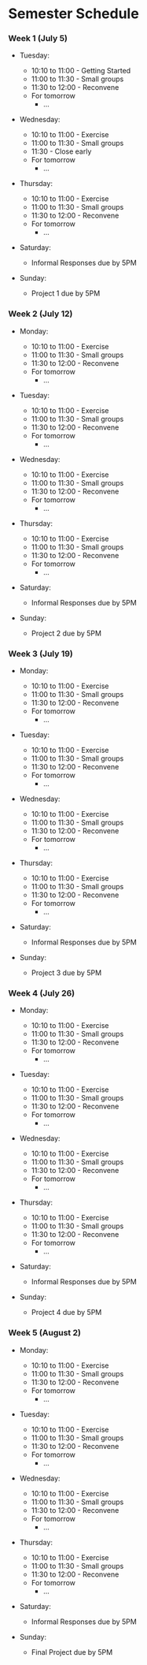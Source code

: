 # Semester Schedule

### Week 1 (July 5)

- Tuesday:
	- 10:10 to 11:00 - Getting Started
	- 11:00 to 11:30 - Small groups
	- 11:30 to 12:00 - Reconvene
	- For tomorrow
		- ...

- Wednesday:
	- 10:10 to 11:00 - Exercise
	- 11:00 to 11:30 - Small groups
	- 11:30 - Close early
	- For tomorrow
		- ...

- Thursday:
	- 10:10 to 11:00 - Exercise
	- 11:00 to 11:30 - Small groups
	- 11:30 to 12:00 - Reconvene
	- For tomorrow
		- ...

- Saturday:
	- Informal Responses due by 5PM

- Sunday:
	- Project 1 due by 5PM

### Week 2 (July 12)

- Monday:
	- 10:10 to 11:00 - Exercise
	- 11:00 to 11:30 - Small groups
	- 11:30 to 12:00 - Reconvene
	- For tomorrow
		- ...

- Tuesday:
	- 10:10 to 11:00 - Exercise
	- 11:00 to 11:30 - Small groups
	- 11:30 to 12:00 - Reconvene
	- For tomorrow
		- ...

- Wednesday:
	- 10:10 to 11:00 - Exercise
	- 11:00 to 11:30 - Small groups
	- 11:30 to 12:00 - Reconvene
	- For tomorrow
		- ...

- Thursday: 
	- 10:10 to 11:00 - Exercise
	- 11:00 to 11:30 - Small groups
	- 11:30 to 12:00 - Reconvene
	- For tomorrow
		- ...

- Saturday:
	- Informal Responses due by 5PM

- Sunday:
	- Project 2 due by 5PM

### Week 3 (July 19)

- Monday:
	- 10:10 to 11:00 - Exercise
	- 11:00 to 11:30 - Small groups
	- 11:30 to 12:00 - Reconvene
	- For tomorrow
		- ...

- Tuesday:
	- 10:10 to 11:00 - Exercise
	- 11:00 to 11:30 - Small groups
	- 11:30 to 12:00 - Reconvene
	- For tomorrow
		- ...

- Wednesday:
	- 10:10 to 11:00 - Exercise
	- 11:00 to 11:30 - Small groups
	- 11:30 to 12:00 - Reconvene
	- For tomorrow
		- ...

- Thursday:
	- 10:10 to 11:00 - Exercise
	- 11:00 to 11:30 - Small groups
	- 11:30 to 12:00 - Reconvene
	- For tomorrow
		- ...

- Saturday:
	- Informal Responses due by 5PM

- Sunday:
	- Project 3 due by 5PM

### Week 4 (July 26)

- Monday:
	- 10:10 to 11:00 - Exercise
	- 11:00 to 11:30 - Small groups
	- 11:30 to 12:00 - Reconvene
	- For tomorrow
		- ...

- Tuesday:
	- 10:10 to 11:00 - Exercise
	- 11:00 to 11:30 - Small groups
	- 11:30 to 12:00 - Reconvene
	- For tomorrow
		- ...

- Wednesday:
	- 10:10 to 11:00 - Exercise
	- 11:00 to 11:30 - Small groups
	- 11:30 to 12:00 - Reconvene
	- For tomorrow
		- ...

- Thursday:
	- 10:10 to 11:00 - Exercise
	- 11:00 to 11:30 - Small groups
	- 11:30 to 12:00 - Reconvene
	- For tomorrow
		- ...

- Saturday:
	- Informal Responses due by 5PM

- Sunday:
	- Project 4 due by 5PM

### Week 5 (August 2)

- Monday:
	- 10:10 to 11:00 - Exercise
	- 11:00 to 11:30 - Small groups
	- 11:30 to 12:00 - Reconvene
	- For tomorrow
		- ...

- Tuesday:
	- 10:10 to 11:00 - Exercise
	- 11:00 to 11:30 - Small groups
	- 11:30 to 12:00 - Reconvene
	- For tomorrow
		- ...

- Wednesday:
	- 10:10 to 11:00 - Exercise
	- 11:00 to 11:30 - Small groups
	- 11:30 to 12:00 - Reconvene
	- For tomorrow
		- ...

- Thursday:
	- 10:10 to 11:00 - Exercise
	- 11:00 to 11:30 - Small groups
	- 11:30 to 12:00 - Reconvene
	- For tomorrow
		- ...

- Saturday:
	- Informal Responses due by 5PM

- Sunday:
	- Final Project due by 5PM